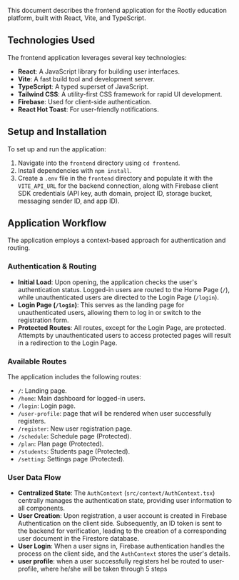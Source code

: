 This document describes the frontend application for the Rootly education platform, built with React, Vite, and TypeScript.

## Technologies Used

The frontend application leverages several key technologies:

- **React**: A JavaScript library for building user interfaces.
- **Vite**: A fast build tool and development server.
- **TypeScript**: A typed superset of JavaScript.
- **Tailwind CSS**: A utility-first CSS framework for rapid UI development.
- **Firebase**: Used for client-side authentication.
- **React Hot Toast**: For user-friendly notifications.

## Setup and Installation

To set up and run the application:

1.  Navigate into the `frontend` directory using `cd frontend`.
2.  Install dependencies with `npm install`.
3.  Create a `.env` file in the `frontend` directory and populate it with the `VITE_API_URL` for the backend connection, along with Firebase client SDK credentials (API key, auth domain, project ID, storage bucket, messaging sender ID, and app ID).

## Application Workflow

The application employs a context-based approach for authentication and routing.

### Authentication & Routing

- **Initial Load**: Upon opening, the application checks the user's authentication status. Logged-in users are routed to the Home Page (`/`), while unauthenticated users are directed to the Login Page (`/login`).
- **Login Page (`/login`)**: This serves as the landing page for unauthenticated users, allowing them to log in or switch to the registration form.
- **Protected Routes**: All routes, except for the Login Page, are protected. Attempts by unauthenticated users to access protected pages will result in a redirection to the Login Page.

### Available Routes

The application includes the following routes:

- `/`: Landing page.
- `/home`: Main dashboard for logged-in users.
- `/login`: Login page.
- `/user-profile`: page that will be rendered when user successfully registers.
- `/register`: New user registration page.
- `/schedule`: Schedule page (Protected).
- `/plan`: Plan page (Protected).
- `/students`: Students page (Protected).
- `/setting`: Settings page (Protected).

### User Data Flow

- **Centralized State**: The `AuthContext` (`src/context/AuthContext.tsx`) centrally manages the authentication state, providing user information to all components.
- **User Creation**: Upon registration, a user account is created in Firebase Authentication on the client side. Subsequently, an ID token is sent to the backend for verification, leading to the creation of a corresponding user document in the Firestore database.
- **User Login**: When a user signs in, Firebase authentication handles the process on the client side, and the `AuthContext` stores the user's details.
- **user profile**: when a user successfully registers hel be routed to user-profile, where he/she will be taken through 5 steps

